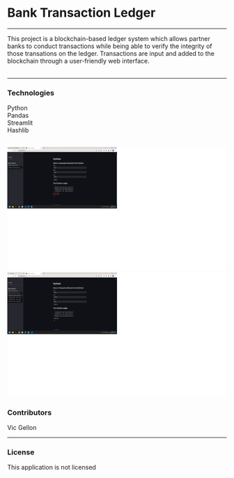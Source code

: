 # Bank Transaction Ledger
---

This project is a blockchain-based ledger system which allows partner banks to conduct transactions while being able to verify the integrity of those transations on the ledger. Transactions are input and added to the blockchain through a user-friendly web interface. 
<br><br>

---
### Technologies
Python<br>
Pandas<br>
Streamlit<br>
Hashlib<br>

![Ledger in action:](/images/screen.png)<br>
![dropdown:](/images/screen2.png)<br>
---
### Contributors
 Vic Gellon<br>

---
### License
This application is not licensed<br>


